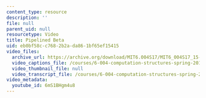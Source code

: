 ```yaml
---
content_type: resource
description: ''
file: null
parent_uid: null
resourcetype: Video
title: Pipelined Beta
uid: eb0bf58c-c768-2b2a-da86-1bf65ef15415
video_files:
  archive_url: https://archive.org/download/MIT6.004S17/MIT6_004S17_15-02-07-01_300k.mp4
  video_captions_file: /courses/6-004-computation-structures-spring-2017/13138072a707511ebfae1aa6336d7701_6mS1BHgm4u8.vtt
  video_thumbnail_file: null
  video_transcript_file: /courses/6-004-computation-structures-spring-2017/5ae4e56187e5a517573d800cc2dc4ede_6mS1BHgm4u8.pdf
video_metadata:
  youtube_id: 6mS1BHgm4u8
---
```

